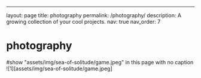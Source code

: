 ---
layout: page
title: photography
permalink: /photography/
description: A growing collection of your cool projects.
nav: true
nav_order: 7

# photography
#show "assets/img/sea-of-solitude/game.jpeg" in this page with no caption
![1][assets/img/sea-of-solitude/game.jpeg]